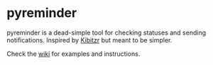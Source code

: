 # pyreminder

pyreminder is a dead-simple tool for checking statuses and sending notifications. Inspired by [Kibitzr](https://kibitzr.github.io/) but meant to be simpler.

Check the [wiki](https://github.com/haondt/pyreminder/wiki) for examples and instructions.
